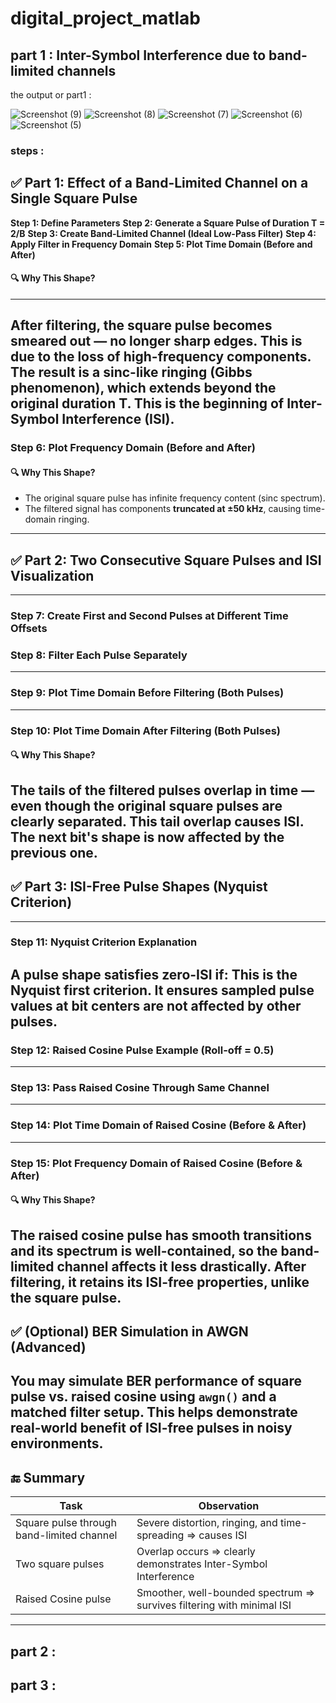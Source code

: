 # digital_project_matlab

## part 1 :  Inter-Symbol Interference due to band-limited channels
the output or part1 : 

![Screenshot (9)](https://github.com/user-attachments/assets/742b37de-e25c-498c-9a1d-c0c1da439448)
![Screenshot (8)](https://github.com/user-attachments/assets/003210e3-f54d-4c40-92da-b2bd5743c698)
![Screenshot (7)](https://github.com/user-attachments/assets/21e4e743-64ec-44e7-944f-48e851fb8b7e)
![Screenshot (6)](https://github.com/user-attachments/assets/8964bf58-f1bf-423f-804f-76dd950b69e0)
![Screenshot (5)](https://github.com/user-attachments/assets/b07c0170-21a3-4441-bd9e-ebc39286f496)

### steps : 

## ✅ **Part 1: Effect of a Band-Limited Channel on a Single Square Pulse**
**Step 1: Define Parameters**
**Step 2: Generate a Square Pulse of Duration T = 2/B**
**Step 3: Create Band-Limited Channel (Ideal Low-Pass Filter)**
**Step 4: Apply Filter in Frequency Domain**
 **Step 5: Plot Time Domain (Before and After)**
#### 🔍 **Why This Shape?**
---
After filtering, the square pulse becomes **smeared out** — no longer sharp edges. This is due to the loss of high-frequency components. The result is a **sinc-like ringing** (Gibbs phenomenon), which **extends beyond the original duration T**. This is the beginning of **Inter-Symbol Interference (ISI)**.
---
### **Step 6: Plot Frequency Domain (Before and After)**
#### 🔍 **Why This Shape?**
* The original square pulse has infinite frequency content (sinc spectrum).
* The filtered signal has components **truncated at ±50 kHz**, causing time-domain ringing.
---
## ✅ **Part 2: Two Consecutive Square Pulses and ISI Visualization**
---
### **Step 7: Create First and Second Pulses at Different Time Offsets**
### **Step 8: Filter Each Pulse Separately**
---
### **Step 9: Plot Time Domain Before Filtering (Both Pulses)**
---
### **Step 10: Plot Time Domain After Filtering (Both Pulses)**
#### 🔍 **Why This Shape?**
The tails of the filtered pulses **overlap** in time — even though the original square pulses are clearly separated. This tail overlap causes **ISI**. The next bit's shape is now affected by the previous one.
---
## ✅ **Part 3: ISI-Free Pulse Shapes (Nyquist Criterion)**
---
### **Step 11: Nyquist Criterion Explanation**
A pulse shape satisfies **zero-ISI** if:
This is the **Nyquist first criterion**. It ensures sampled pulse values at bit centers are not affected by other pulses.
---
### **Step 12: Raised Cosine Pulse Example (Roll-off = 0.5)**
---
### **Step 13: Pass Raised Cosine Through Same Channel**
---
### **Step 14: Plot Time Domain of Raised Cosine (Before & After)**
---
### **Step 15: Plot Frequency Domain of Raised Cosine (Before & After)**
#### 🔍 **Why This Shape?**
The raised cosine pulse has **smooth transitions** and its spectrum is well-contained, so the band-limited channel affects it **less drastically**. After filtering, it **retains its ISI-free properties**, unlike the square pulse.
---
## ✅ (Optional) BER Simulation in AWGN (Advanced)
You may simulate **BER performance** of square pulse vs. raised cosine using `awgn()` and a matched filter setup. This helps demonstrate real-world benefit of ISI-free pulses in noisy environments.
---
## 🔚 Summary
| Task                                      | Observation                                                           |
| ----------------------------------------- | --------------------------------------------------------------------- |
| Square pulse through band-limited channel | Severe distortion, ringing, and time-spreading ⇒ causes ISI           |
| Two square pulses                         | Overlap occurs ⇒ clearly demonstrates Inter-Symbol Interference       |
| Raised Cosine pulse                       | Smoother, well-bounded spectrum ⇒ survives filtering with minimal ISI |
---
## part 2 :

## part 3 :
